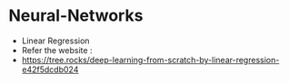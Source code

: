 # Neural-Networks

* Linear Regression
* Refer the website :
* https://tree.rocks/deep-learning-from-scratch-by-linear-regression-e42f5dcdb024
